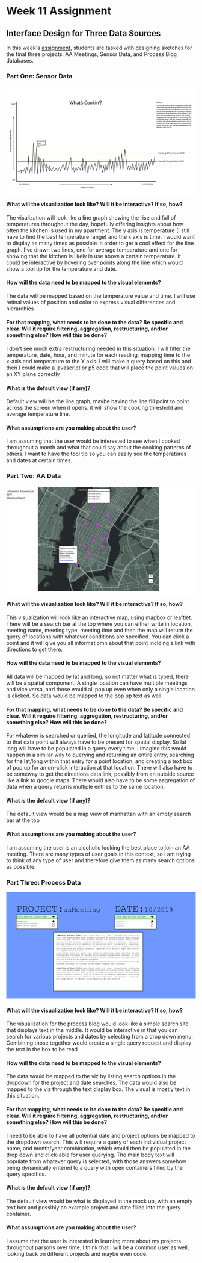 # Week 11 Assignment
## Interface Design for Three Data Sources

In this week's [assignment](https://github.com/visualizedata/data-structures/blob/master/weekly_assignment_11.md), students are tasked with designing sketches for the final three projects: AA Meetings, Sensor Data, and Process Blog databases.

### Part One: Sensor Data

![alt text](https://github.com/joutwater/Data-Structures/blob/master/week11/Sensor_Mock.png)

#### What will the visualization look like? Will it be interactive? If so, how?
The visulization will look like a line graph showing the rise and fall of temperatures throughout the day, hopefully offering insights about how often the kitchen is used in my apartment. The y axis is temperature (I still have to find the best temperature range) and the x axis is time. I would want to display as many times as possible in order to get a cool effect for the line graph. I've drawn two lines, one for average temperature and one for showing that the kitchen is likely in use above a certain temperature. It could be interactive by hovering over points along the line which would show a tool tip for the temperature and date.
#### How will the data need to be mapped to the visual elements?
The data will be mapped based on the temperature value and time. I will use retinal values of position and color to express visual differences and hierarchies
#### For that mapping, what needs to be done to the data? Be specific and clear. Will it require filtering, aggregation, restructuring, and/or something else? How will this be done?
I don't see much extra restructuring needed in this situation. I will filter the temperature, date, hour, and minute for each reading, mapping time to the x-axis and temperature to the Y axis. I will make a query based on this and then I could make a javascript or p5 code that will place the point values on an XY plane correctly
#### What is the default view (if any)?
Default view will be the line graph, maybe having the line fill point to point across the screen when it opens. it will show the cooking threshold and average temperature line.
#### What assumptions are you making about the user?
I am assuming that the user would be interested to see when I cooked throughout a month and what that could say about the cooking patterns of others. I want to have the tool tip so you can easily see the temperatures and dates at certain times.

### Part Two: AA Data

![alt text](https://github.com/joutwater/Data-Structures/blob/master/week11/AA_Mock.png)

#### What will the visualization look like? Will it be interactive? If so, how?
This visualization will look like an interactive map, using mapbox or leaftlet. There will be a search bar at the top where you can either write in location, meeting name, meeting type, meeting time and then the map will return the query of locations with whatever conditions are specified. You can click a point and it will give you all informatiomn about that point inclding a link with directions to get there.
#### How will the data need to be mapped to the visual elements?
All data will be mapped by lat and long, so not matter what is typed, there will be a spatial component. A single location can have multiple meetings and vice versa, and those would all pop up even when only a single location is clicked. So data would be mapped to the pop up text as well.
#### For that mapping, what needs to be done to the data? Be specific and clear. Will it require filtering, aggregation, restructuring, and/or something else? How will this be done?
For whatever is searched or queried, the longitude and latitude connected to that data point will always have to be present for spatial display. So lat long will have to be populated in a query every time. I imagine this would happen in a similar way to querying and returning an entire entry, searching for the lat/long within that entry for a point location, and creating a text box of pop up for an on-click interaction at that location. There will also have to be someway to get the directions data link, possibly from an outside source like a link to google maps. There would also have to be some aagregation of data when a query returns multiple entries to the same location.
#### What is the default view (if any)?
The default view would be a map view of manhattan with an empty search bar at the top
#### What assumptions are you making about the user?
I am assuming the user is an alcoholic looking the best place to join an AA meeting. There are many types of user goals in this context, so I am trying to think of any type of user and therefore give them as many search options as possible.

### Part Three: Process Data

![alt text](https://github.com/joutwater/Data-Structures/blob/master/week11/Process_Mock.png)

#### What will the visualization look like? Will it be interactive? If so, how?
The visualization for the process blog would look like a simple search site that displays text in the middle. It would be interactive in that you can search for various projects and dates by selecting from a drop down menu. Combining those together would create a single query request and display the text in the box to be read
#### How will the data need to be mapped to the visual elements?
The data would be mapped to the viz by listing search options in the dropdown for the project and date searches. The data would also be mapped to the viz through the text display box. The visual is mostly text in this situation.
#### For that mapping, what needs to be done to the data? Be specific and clear. Will it require filtering, aggregation, restructuring, and/or something else? How will this be done?
I need to be able to have all potential date and project options be mapped to the dropdown search. This will require a query of each individual project name, and month/year combination, which would then be populated in the drop down and click-able for user querying. The main body text will populate from whatever query is selected, with those answers somehow being dynamically entered to a query with open containers filled by the query specifics.
#### What is the default view (if any)?
The default view would be what is displayed in the mock up, with an empty text box and possibly an example project and date filled into the query container.
#### What assumptions are you making about the user?
I assume that the user is interested in learning more about my projects throughout parsons over time. I think that I will be a common user as well, looking back on different projects and maybe even code.

